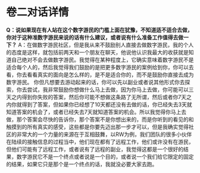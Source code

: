 # 卷二对话详情

**Q：说如果现在有人站在这个数字游民的门槛上面在犹豫，不知道适不适合去做，你对于这种准数字游民来说的话有什么建议，或者说有什么准备工作值得去做一下？**
A：在做数字游民社区，但是我从来不鼓励别人直接去做数字游民，我的个人的态度是这样，就包括前两天和一个朋友在聊天，他说他认识我最大的收获就是知道自己绝对不会去做数字游民。我觉得在某种程度上，它确实意味着数字游民不是适合每个人的，然后我觉得我们鼓励的是把更多数字游民的案例给到你，你可以去看，你去看看真实的面向是怎么样的，是不是适合你的，而不是鼓励你直接去成为数字游民。
       你但凡想要去游动起来的话，你可以先以副业或者说其他形式你去探索，你去尝试，我非常鼓励你想做什么马上去做，因为你马上去做，你可能可以三天之内得到你失败的答案，然后你可能不想做这条路了无所谓，然后或者你7天之内你就得到了答案，但如果你已经想了10天都还没有去做的话，你已经失去3天就知道答案的机会了，或者已经失去7天就知道答案的机会。所以我觉得你马上去做，那个答案会尽快的告诉你，那个答案不是你想出来的，而是你听到的看见的和触摸到的所有真实的感受，这些都是你要先迈出那一步才可以，但是我确实觉得社区的非常大的一个力量的来源在于互相鼓舞，以RW为例，我们团队的很多小伙伴在陆续的接触信息的过程当中，他们现在都有了远程工作，他们或许没有在游民，但他们可能有了远程工作，或者说有了远程的副业，我觉得这都是一个很好的结果，数字游民它不是一个终点或者说是一个目的，或者说一个我们给它限定的固定的结果，如果它只是那个是一个终点的话，我就没必要大家去跑。
